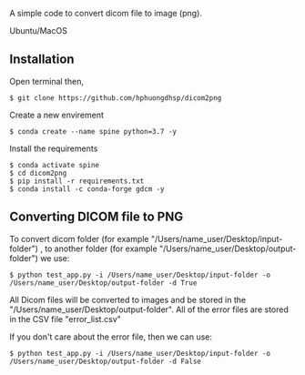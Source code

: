 A simple code to convert dicom file to image (png).



Ubuntu/MacOS

## Installation

Open terminal then, 

```
$ git clone https://github.com/hphuongdhsp/dicom2png
```

Create a new envirement

```
$ conda create --name spine python=3.7 -y
```

Install the requirements

```
$ conda activate spine
$ cd dicom2png
$ pip install -r requirements.txt
$ conda install -c conda-forge gdcm -y
```

## Converting DICOM file to PNG 

To convert dicom folder (for example  "/Users/name_user/Desktop/input-folder") , to another folder (for example  "/Users/name_user/Desktop/output-folder") we use: 


```
$ python test_app.py -i /Users/name_user/Desktop/input-folder -o /Users/name_user/Desktop/output-folder -d True

```

All Dicom files will be converted to images and be stored in the "/Users/name_user/Desktop/output-folder".  All of the error files are stored in the CSV file "error_list.csv"


If you don't care about the error file, then we can use:


```
$ python test_app.py -i /Users/name_user/Desktop/input-folder -o /Users/name_user/Desktop/output-folder -d False

```



